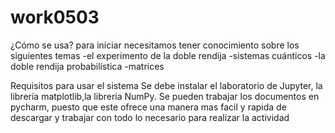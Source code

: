 # work0503

¿Cómo se usa?
para iniciar necesitamos tener conocimiento sobre los siguientes temas
-el experimento de la doble rendija
-sistemas cuánticos 
-la doble rendija probabilística
-matrices


Requisitos para usar el sistema
Se debe instalar el laboratorio de Jupyter, la librería matplotlib,la librería NumPy. Se pueden trabajar los documentos en pycharm, puesto que este ofrece una manera mas facil y rapida de descargar y trabajar con todo lo necesario para realizar la actividad
